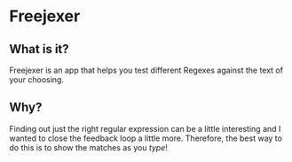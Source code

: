 # Freejexer

## What is it?

Freejexer is an app that helps you test different Regexes against the text of your choosing.

## Why?

Finding out just the right regular expression can be a little interesting and I wanted to close the feedback loop a little more.  Therefore, the best way to do this is to show the matches as you *type*!
